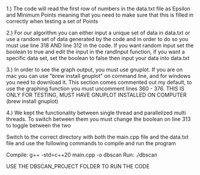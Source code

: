 1.) The code will read the first row of numbers in the data.txt file as Epsilon and Minimum Points meaning that you need to make sure that this is filled in correctly when testing a set of Points

2.) For our algorithm you can either input a unique set of data in data.txt or use a random set of data generated by the code and in order to do so you must use line 318 AND line 312 in the code. If you want random input set the boolean to true and edit the input in the randInput function, if you want a specific data set, set the boolean to false then input your data into data.txt

3.) In order to see the graph output, you must use gnuplot. If you are on mac you can use "brew install gnuplot" on command line, and for windows you need to download it. This section comes commented out my default, to use the graphing function you must uncomment lines 360 - 376. THIS IS ONLY FOR TESTING, MUST HAVE GNUPLOT INSTALLED ON COMPUTER (brew install gnuplot)

4.) We kept the functionality between single thread and parallelized multi threads. To switch between them you must change the boolean on line 313 to toggle between the two

Switch to the correct directory with both the main.cpp file and the data.txt file and use the following commands to compile and run the program

Compile: g++ -std=c++20 main.cpp -o dbscan
Run: ./dbscan

USE THE DBSCAN_PROJECT FOLDER TO RUN THE CODE
